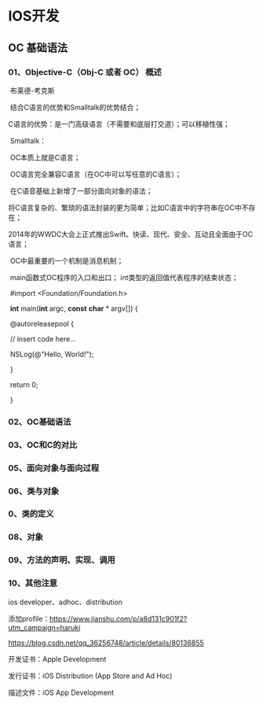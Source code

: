 # IOS开发

## OC 基础语法

### 01、Objective-C（Obj-C 或者 OC） 概述

​	布莱德-考克斯

​	结合C语言的优势和Smalltalk的优势结合；

​	C语言的优势：是一门高级语言（不需要和底层打交道）；可以移植性强；

​	Smalltalk：

​	OC本质上就是C语言；

​	OC语言完全兼容C语言（在OC中可以写任意的C语言）；

​	在C语音基础上新增了一部分面向对象的语法；

​	将C语言复杂的、繁琐的语法封装的更为简单；比如C语言中的字符串在OC中不存在；

​	2014年的WWDC大会上正式推出Swift。快读、现代、安全、互动且全面由于OC语言；

​	OC中最重要的一个机制是消息机制；

​	main函数式OC程序的入口和出口； int类型的返回值代表程序的结束状态；



​	#import <Foundation/Foundation.h>

​	**int** main(**int** argc, **const** **char** * argv[]) {

​		@autoreleasepool {

​			// insert code here...

​			NSLog(@"Hello, World!");

​		}

​		return 0;

​	}

### 02、OC基础语法

### 03、OC和C的对比

### 05、面向对象与面向过程

### 06、类与对象

### 0、类的定义

### 08、对象

### 09、方法的声明、实现、调用

### 10、其他注意









ios developer、adhoc、distribution

添加profile：https://www.jianshu.com/p/a8d131c901f2?utm_campaign=haruki

https://blog.csdn.net/qq_36256748/article/details/80136855

开发证书：Apple Development

发行证书：iOS Distribution (App Store and Ad Hoc)

描述文件：iOS App Development

